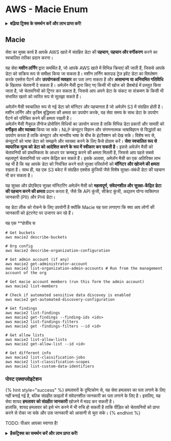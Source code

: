 # AWS - Macie Enum

<details>

<summary><strong>बढ़िया ट्रिक्स के समर्थन करें और लाभ प्राप्त करें!</strong></summary>

* यदि आप अपनी कंपनी को **HackTricks में विज्ञापित करना चाहते हैं** या यदि आप **PEASS की नवीनतम संस्करण देखना चाहते हैं या HackTricks को PDF में डाउनलोड करना चाहते हैं** तो [**सदस्यता योजनाएं**](https://github.com/sponsors/carlospolop) देखें!
* [**आधिकारिक PEASS और HackTricks स्वैग**](https://peass.creator-spring.com) प्राप्त करें
* [**The PEASS Family**](https://opensea.io/collection/the-peass-family) की खोज करें, हमारा एक विशेष [**NFT**](https://opensea.io/collection/the-peass-family) संग्रह
* **शामिल हों** 💬 [**Discord समूह**](https://discord.gg/hRep4RUj7f) या [**टेलीग्राम समूह**](https://t.me/peass) में या **Twitter** 🐦 [**@carlospolopm**](https://twitter.com/carlospolopm)** को** **फ़ॉलो** करें।**
* **अपनी हैकिंग ट्रिक्स साझा करें, HackTricks को PR जमा करके** [**HackTricks**](https://github.com/carlospolop/hacktricks) और [**HackTricks Cloud**](https://github.com/carlospolop/hacktricks-cloud) github repos में।

</details>

## Macie

सेवा का मुख्य कार्य है आपके AWS खाते में संग्रहित डेटा की **पहचान, पहचान और वर्गीकरण** करने का स्वचालित तरीका प्रदान करना।

यह सेवा **मशीन लर्निंग** द्वारा समर्थित है, जो आपके AWS खाते में विभिन्न क्रियाएं की जाती हैं, जिससे आपके डेटा को सक्रिय रूप से समीक्षा किया जा सकता है। मशीन लर्निंग क्लाउड ट्रेल इवेंट डेटा का विश्लेषण करके एक्सेस पैटर्न और **उपयोगकर्ता व्यवहार** का पता लगा सकता है और **असामान्य या अनियमित गतिविधि** के खिलाफ चेतावनी दे सकता है। अमेज़ॅन मैसी द्वारा किए गए किसी भी खोज को डैशबोर्ड में प्रस्तुत किया जाता है, जो चेतावनियों को ट्रिगर कर सकता है, जिससे आप अपने डेटा के संकट या संक्रमण के किसी भी संभावित खतरे को त्वरित रूप से सुलझा सकते हैं।

अमेज़ॅन मैसी स्वचालित रूप से नई डेटा को मॉनिटर और पहचानता है जो अमेज़ॅन S3 में संग्रहित होती है। मशीन लर्निंग और कृत्रिम बुद्धिमत्ता की क्षमता का उपयोग करके, यह सेवा समय के साथ डेटा के उपयोग पैटर्न को परिचित करने की क्षमता रखती है।\
अमेज़ॅन मैसी नैचुरल लैंग्वेज प्रोसेसिंग विधियों का उपयोग करता है ताकि विभिन्न डेटा प्रकारों और सामग्री को **वर्गीकृत और व्याख्या** किया जा सके। NLP कंप्यूटर विज्ञान और संगणनात्मक भाषाविज्ञान से सिद्धांतों का उपयोग करता है ताकि कंप्यूटर और मानवीय भाषा के बीच के इंटरैक्शन को देख सके। विशेष रूप से, कंप्यूटरों को भाषा डेटा को समझने और व्याख्या करने के लिए कैसे प्रोग्राम करें। **सेवा स्वचालित रूप से व्यापारिक मूल्य को डेटा को आदेशित करने के रूप में स्वीकार कर सकती है**। इससे अमेज़ॅन मैसी को चेतावनियों को प्राथमिकता के आधार पर क्रमबद्ध करने की क्षमता मिलती है, जिससे आप पहले सबसे महत्वपूर्ण चेतावनियों पर ध्यान केंद्रित कर सकते हैं। इसके अलावा, अमेज़ॅन मैसी का एक अतिरिक्त लाभ यह भी है कि यह आपके डेटा को नियंत्रित करने वाले सुरक्षा परिवर्तनों को **मॉनिटर और खोजने की क्षमता** रखता है। साथ ही, यह एक S3 बकेट में संग्रहित एक्सेस कुंजियों जैसे विशेष सुरक्षा-संबंधी डेटा की पहचान भी कर सकता है।

यह सुरक्षा और प्रोएक्टिव सुरक्षा मॉनिटरिंग अमेज़ॅन मैसी को **महत्वपूर्ण, संवेदनशील और सुरक्षा-केंद्रित डेटा की पहचान करने की क्षमता** प्रदान करता है, जैसे कि API कुंजी, सीक्रेट कुंजी, अद्यतन योग्य व्यक्तिगत जानकारी (PII) और PHI डेटा।

यह डेटा लीक को रोकने के लिए उपयोगी है क्योंकि Macie यह पता लगाएगा कि क्या आप लोगों की जानकारी को इंटरनेट पर उजागर कर रहे हैं।

यह एक **क्षेत्रीय स
```
# Get buckets
aws macie2 describe-buckets

# Org config
aws macie2 describe-organization-configuration

# Get admin account (if any)
aws macie2 get-administrator-account
aws macie2 list-organization-admin-accounts # Run from the management account of the org

# Get macie account members (run this form the admin account)
aws macie2 list-members

# Check if automated sensitive data discovey is enabled
aws macie2 get-automated-discovery-configuration

# Get findings
aws macie2 list-findings
aws macie2 get-findings --finding-ids <ids>
aws macie2 list-findings-filters
aws macie2 get -findings-filters --id <id>

# Get allow lists
aws macie2 list-allow-lists
aws macie2 get-allow-list --id <id>

# Get different info
aws macie2 list-classification-jobs
aws macie2 list-classification-scopes
aws macie2 list-custom-data-identifiers
```
### पोस्ट एक्सप्लोइटेशन

{% hint style="success" %}
हमलावरों के दृष्टिकोण से, यह सेवा हमलावर का पता लगाने के लिए नहीं बनाई गई है, बल्कि संग्रहीत फ़ाइलों में संवेदनशील जानकारी का पता लगाने के लिए है। इसलिए, यह सेवा शायद **हमलावर को संग्रहीत जानकारी** खोजने में मदद कर सकती है।\
हालांकि, शायद हमलावर को इसे भंग करने में भी रुचि हो सकती है ताकि पीड़ित को चेतावनियों को प्राप्त करने से रोका जा सके और उस जानकारी को आसानी से चुरा सके।
{% endhint %}

TODO: पीआर आपका स्वागत है!

<details>

<summary><strong>हैकट्रिक्स का समर्थन करें और लाभ प्राप्त करें!</strong></summary>

* यदि आप अपनी कंपनी को **हैकट्रिक्स में विज्ञापित करना चाहते हैं** या यदि आप **PEASS के नवीनतम संस्करण देखना चाहते हैं या HackTricks को पीडीएफ़ में डाउनलोड करना चाहते हैं** तो [**सदस्यता योजनाएं**](https://github.com/sponsors/carlospolop) देखें!
* [**आधिकारिक PEASS और HackTricks स्वैग**](https://peass.creator-spring.com) प्राप्त करें
* [**द पीएस फैमिली**](https://opensea.io/collection/the-peass-family) की खोज करें, हमारा एकल [**NFT**](https://opensea.io/collection/the-peass-family) संग्रह
* **💬 [**डिस्कॉर्ड समूह**](https://discord.gg/hRep4RUj7f) या [**टेलीग्राम समूह**](https://t.me/peass) में शामिल हों या मुझे **ट्विटर** 🐦 [**@carlospolopm**](https://twitter.com/carlospolopm)** पर फ़ॉलो करें।**
* **अपने हैकिंग ट्रिक्स साझा करें,** [**HackTricks**](https://github.com/carlospolop/hacktricks) और [**HackTricks Cloud**](https://github.com/carlospolop/hacktricks-cloud) github repos में पीआर जमा करके।

</details>
